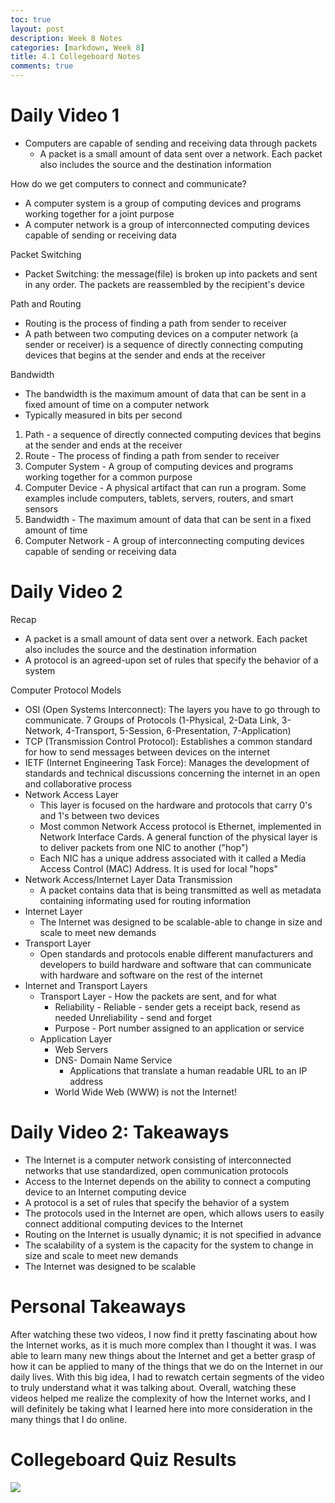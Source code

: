 ```yaml
---
toc: true
layout: post
description: Week 8 Notes
categories: [markdown, Week 8]
title: 4.1 Collegeboard Notes
comments: true
---
```


# Daily Video 1
- Computers are capable of sending and receiving data through packets
    - A packet is a small amount of data sent over a network. Each packet also includes the source and the destination information

How do we get computers to connect and communicate?
- A computer system is a group of computing devices and programs working together for a joint purpose
- A computer network is a group of interconnected computing devices capable of sending or receiving data

Packet Switching
- Packet Switching: the message(file) is broken up into packets and sent in any order. The packets are reassembled by the recipient's device

Path and Routing
- Routing is the process of finding a path from sender to receiver
- A path between two computing devices on a computer network (a sender or receiver) is a sequence of directly connecting computing devices that begins at the sender and ends at the receiver

Bandwidth
- The bandwidth is the maximum amount of data that can be sent in a fixed amount of time on a computer network
- Typically measured in bits per second

1) Path - a sequence of directly connected computing devices that begins at the sender and ends at the receiver
2) Route - The process of finding a path from sender to receiver
3) Computer System - A group of computing devices and programs working together for a common purpose
4) Computer Device - A physical artifact that can run a program. Some examples include computers, tablets, servers, routers, and smart sensors
5) Bandwidth - The maximum amount of data that can be sent in a fixed amount of time
6) Computer Network - A group of interconnecting computing devices capable of sending or receiving data


# Daily Video 2

Recap
- A packet is a small amount of data sent over a network. Each packet also includes the source and the destination information
- A protocol is an agreed-upon set of rules that specify the behavior of a system

Computer Protocol Models
- OSI (Open Systems Interconnect): The layers you have to go through to communicate. 7 Groups of Protocols (1-Physical, 2-Data Link, 3-Network, 4-Transport, 5-Session, 6-Presentation, 7-Application)
- TCP (Transmission Control Protocol): Establishes a common standard for how to send messages between devices on the internet
- IETF (Internet Engineering Task Force): Manages the development of standards and technical discussions concerning the internet in an open and collaborative process
- Network Access Layer
    - This layer is focused on the hardware and protocols that carry 0's and 1's between two devices
    - Most common Network Access protocol is Ethernet, implemented in Network Interface Cards. A general function of the physical layer is to deliver packets from one NIC to another ("hop")
    - Each NIC has a unique address associated with it called a Media Access Control (MAC) Address. It is used for local "hops"
- Network Access/Internet Layer Data Transmission
    - A packet contains data that is being transmitted as well as metadata containing informating used for routing information
- Internet Layer
    - The Internet was designed to be scalable-able to change in size and scale to meet new demands
- Transport Layer
    - Open standards and protocols enable different manufacturers and developers to build hardware and software that can communicate with hardware and software on the rest of the internet
- Internet and Transport Layers
    - Transport Layer - How the packets are sent, and for what
        - Reliability - Reliable - sender gets a receipt back, resend as needed
        Unreliability - send and forget
        - Purpose - Port number assigned to an application or service
    - Application Layer
        - Web Servers
        - DNS- Domain Name Service
            - Applications that translate a human readable URL to an IP address
        - World Wide Web (WWW) is not the Internet!


# Daily Video 2: Takeaways

- The Internet is a computer network consisting of interconnected networks that use standardized, open communication protocols
- Access to the Internet depends on the ability to connect a computing device to an Internet computing device
- A protocol is a set of rules that specify the behavior of a system
- The protocols used in the Internet are open, which allows users to easily connect additional computing devices to the Internet
- Routing on the Internet is usually dynamic; it is not specified in advance
- The scalability of a system is the capacity for the system to change in size and scale to meet new demands
- The Internet was designed to be scalable


# Personal Takeaways

After watching these two videos, I now find it pretty fascinating about how the Internet works, as it is much more complex than I thought it was. I was able to learn many new things about the Internet and get a better grasp of how it can be applied to many of the things that we do on the Internet in our daily lives. With this big idea, I had to rewatch certain segments of the video to truly understand what it was talking about. Overall, watching these videos helped me realize the complexity of how the Internet works, and I will definitely be taking what I learned here into more consideration in the many things that I do online.

# Collegeboard Quiz Results

![]({{site.baseurl}}/images/Picture.png)



